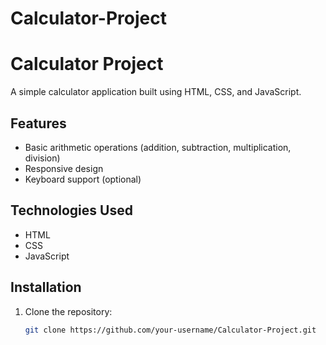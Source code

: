 # Calculator-Project
# Calculator Project

A simple calculator application built using HTML, CSS, and JavaScript.

## Features
- Basic arithmetic operations (addition, subtraction, multiplication, division)
- Responsive design
- Keyboard support (optional)

## Technologies Used
- HTML
- CSS
- JavaScript

## Installation
1. Clone the repository:
   ```bash
   git clone https://github.com/your-username/Calculator-Project.git
